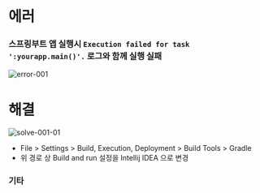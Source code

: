 # 에러
### 스프링부트 앱 실행시 `Execution failed for task ':yourapp.main()'.` 로그와 함께 실행 실패
![error-001](https://user-images.githubusercontent.com/67107008/132450496-73502b7c-cfe8-45ac-844b-e10704904383.PNG)

# 해결
![solve-001-01](https://user-images.githubusercontent.com/67107008/132450512-19d7b036-f29f-4a9a-8aae-54696dd11afb.png)

- File > Settings > Build, Execution, Deployment > Build Tools > Gradle
- 위 경로 상 Build and run 설정을 Intellij IDEA 으로 변경 

### 기타
